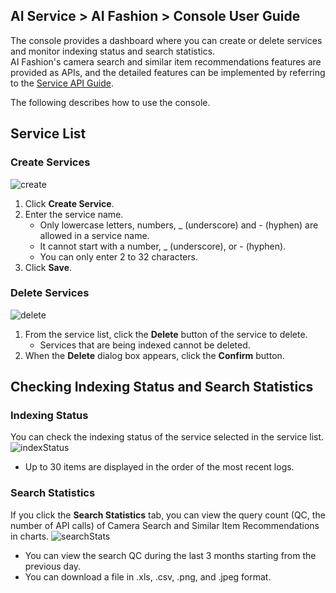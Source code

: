 ## AI Service > AI Fashion > Console User Guide

The console provides a dashboard where you can create or delete services and monitor indexing status and search statistics.<br>
AI Fashion's camera search and similar item recommendations features are provided as APIs, and the detailed features can be implemented by referring to the [Service API Guide](./service-api-guide).

The following describes how to use the console.

## Service List

### Create Services
![create](http://static.toastoven.net/prod_ai_fashion/create_service_en.png)
1. Click **Create Service**.
2. Enter the service name.
   - Only lowercase letters, numbers, _ (underscore) and - (hyphen) are allowed in a service name.
   - It cannot start with a number, _ (underscore), or - (hyphen).
   - You can only enter 2 to 32 characters.
3. Click **Save**.

### Delete Services
![delete](http://static.toastoven.net/prod_ai_fashion/delete_service_en.png)
1. From the service list, click the **Delete** button of the service to delete.
   - Services that are being indexed cannot be deleted.
2. When the **Delete** dialog box appears, click the **Confirm** button.

## Checking Indexing Status and Search Statistics

### Indexing Status
You can check the indexing status of the service selected in the service list.
![indexStatus](http://static.toastoven.net/prod_ai_fashion/index_status_en.png)
- Up to 30 items are displayed in the order of the most recent logs.

### Search Statistics
If you click the **Search Statistics** tab, you can view the query count (QC, the number of API calls) of Camera Search and Similar Item Recommendations in charts.
![searchStats](http://static.toastoven.net/prod_ai_fashion/search_stats_en.png)
- You can view the search QC during the last 3 months starting from the previous day.
- You can download a file in .xls, .csv, .png, and .jpeg format.
